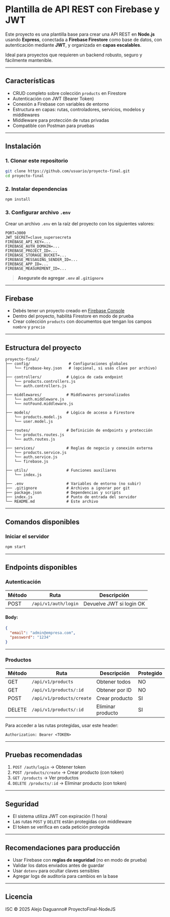 # Plantilla de API REST con Firebase y JWT

Este proyecto es una plantilla base para crear una API REST en **Node.js** usando **Express**, conectada a **Firebase Firestore** como base de datos, con autenticación mediante **JWT**, y organizada en **capas escalables**.

Ideal para proyectos que requieren un backend robusto, seguro y fácilmente mantenible.

---

## Características

- CRUD completo sobre colección `products` en Firestore
- Autenticación con JWT (Bearer Token)
- Conexión a Firebase con variables de entorno
- Estructura en capas: rutas, controladores, servicios, modelos y middlewares
- Middleware para protección de rutas privadas
- Compatible con Postman para pruebas

---

## Instalación

### 1. Clonar este repositorio

```bash
git clone https://github.com/usuario/proyecto-final.git
cd proyecto-final
```

### 2. Instalar dependencias

```bash
npm install
```

### 3. Configurar archivo `.env`

Crear un archivo `.env` en la raíz del proyecto con los siguientes valores:

```
PORT=3000
JWT_SECRET=clave_supersecreta
FIREBASE_API_KEY=...
FIREBASE_AUTH_DOMAIN=...
FIREBASE_PROJECT_ID=...
FIREBASE_STORAGE_BUCKET=...
FIREBASE_MESSAGING_SENDER_ID=...
FIREBASE_APP_ID=...
FIREBASE_MEASUREMENT_ID=...
```

> **Asegurate de agregar `.env` al `.gitignore`**

---

## Firebase

- Debés tener un proyecto creado en [Firebase Console](https://console.firebase.google.com/)
- Dentro del proyecto, habilitá Firestore en modo de prueba
- Crear colección `products` con documentos que tengan los campos `nombre` y `precio`

---

## Estructura del proyecto

```plaintext
proyecto-final/
├── config/                 # Configuraciones globales
│   └── firebase-key.json   # (opcional, si usás clave por archivo)
│
├── controllers/           # Lógica de cada endpoint
│   └── products.controllers.js
│   └── auth.controllers.js
│
├── middlewares/           # Middlewares personalizados
│   └── auth.middleware.js
│   └── notFound.middleware.js
│
├── models/                # Lógica de acceso a Firestore
│   └── products.model.js
│   └── user.model.js
│
├── routes/                # Definición de endpoints y protección
│   └── products.routes.js
│   └── auth.routes.js
│
├── services/              # Reglas de negocio y conexión externa
│   └── products.service.js
│   └── auth.service.js
│   └── firebase.js
│
├── utils/                 # Funciones auxiliares
│   └── index.js
│
├── .env                   # Variables de entorno (no subir)
├── .gitignore             # Archivos a ignorar por git
├── package.json           # Dependencias y scripts
├── index.js               # Punto de entrada del servidor
└── README.md              # Este archivo
```

---

## Comandos disponibles

### Iniciar el servidor

```bash
npm start
```

---

## Endpoints disponibles

### Autenticación

| Método | Ruta                   | Descripción                 |
|--------|------------------------|-----------------------------|
| POST   | `/api/v1/auth/login`   | Devuelve JWT si login OK    |

#### Body:
```json
{
  "email": "admin@empresa.com",
  "password": "1234"
}
```

---

### Productos

| Método | Ruta                            | Descripción              | Protegido |
|--------|---------------------------------|--------------------------|-----------|
| GET    | `/api/v1/products`              | Obtener todos            | NO        |
| GET    | `/api/v1/products/:id`          | Obtener por ID           | NO        |
| POST   | `/api/v1/products/create`       | Crear producto           | SI        |
| DELETE | `/api/v1/products/:id`          | Eliminar producto        | SI        |

Para acceder a las rutas protegidas, usar este header:

```
Authorization: Bearer <TOKEN>
```

---

## Pruebas recomendadas

1. `POST /auth/login` → Obtener token
2. `POST /products/create` → Crear producto (con token)
3. `GET /products` → Ver productos
4. `DELETE /products/:id` → Eliminar producto (con token)

---

## Seguridad

- El sistema utiliza JWT con expiración (1 hora)
- Las rutas `POST` y `DELETE` están protegidas con middleware
- El token se verifica en cada petición protegida

---

## Recomendaciones para producción

- Usar Firebase con **reglas de seguridad** (no en modo de prueba)
- Validar los datos enviados antes de guardar
- Usar `dotenv` para ocultar claves sensibles
- Agregar logs de auditoría para cambios en la base

---

## Licencia

ISC © 2025 Alejo Daguanno#   P r o y e c t o F i n a l - N o d e J S  
 